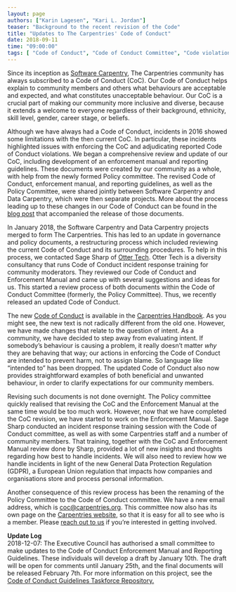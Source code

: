 ```yaml
---
layout: page
authors: ["Karin Lagesen", "Kari L. Jordan"]
teaser: "Background to the recent revision of the Code"
title: "Updates to The Carpentries' Code of Conduct"
date: 2018-09-11
time: "09:00:00"
tags: [ "Code of Conduct", "Code of Conduct Committee", "Code violations", "Enforcement"]
---
```


Since its inception as [Software Carpentry](https://software-carpentry.org), The Carpentries community 
has always subscribed to a Code of Conduct (CoC). Our Code of Conduct helps explain to community 
members and others what behaviours are acceptable and expected, and what constitutes unacceptable behaviour. 
Our CoC is a crucial part of making our community more inclusive and diverse, because it extends a welcome to 
everyone regardless of their background, ethnicity, skill level, gender, career stage, or beliefs. 

Although we have always had a Code of Conduct, incidents in 2016 showed some limitations with the then current CoC. 
In particular, these incidents highlighted issues with enforcing the CoC and adjudicating reported Code of Conduct violations. 
We began a comprehensive review and update of our CoC, including development of an enforcement manual and reporting guidelines. 
These documents were created by our community as a whole, with help from the newly formed Policy committee. The revised Code of 
Conduct, enforcement manual, and reporting guidelines, as well as the Policy Committee, were shared jointly between 
Software Carpentry and Data Carpentry, which were then separate projects. More about the process leading up 
to these changes in our Code of Conduct can be found in 
the [blog post](https://datacarpentry.org/blog/2016/11/how-we-wrote-our-code-of-conduct) 
that accompanied the release of those documents. 

In January 2018, the Software Carpentry and Data Carpentry projects merged to form The Carpentries. This has led to an update 
in governance and policy documents, a restructuring process which included reviewing the current Code of Conduct 
and its surrounding procedures. To help in this process, we contacted Sage Sharp of [Otter Tech](https://otter.technology). 
Otter Tech is a diversity consultancy that runs Code of Conduct incident response training for community moderators. They reviewed 
our Code of Conduct and Enforcement Manual and came up with several suggestions and ideas for us. This started a review process of 
both documents within the Code of Conduct Committee (formerly, the Policy Committee). Thus, we recently released an updated 
Code of Conduct. 

The new [Code of Conduct](https://docs.carpentries.org/topic_folders/policies/code-of-conduct.html) is 
available in the [Carpentries Handbook](https://docs.carpentries.org/). As you might see, the new text is not radically 
different from the old one. However, we have made changes that relate to the question of intent. As a community, we have 
decided to step away from evaluating intent. If somebody’s behaviour is causing a problem, it really doesn’t matter *why* 
they are behaving that way; our actions in enforcing the Code of Conduct are intended to prevent harm, not to assign blame. 
So language like “intended to” has been dropped. The updated Code of Conduct also now provides straightforward examples of 
both beneficial and unwanted behaviour, in order to clarify expectations for our community members.

Revising such documents is not done overnight. The Policy committee quickly realised that revising the CoC and the 
Enforcement Manual at the same time would be too much work. However, now that we have completed the CoC revision, 
we have started to work on the Enforcement Manual. Sage Sharp conducted an incident response training session with the 
Code of Conduct committee, as well as with some Carpentries staff and a number of community members. That training, 
together with the CoC and Enforcement Manual review done by Sharp, provided a lot of new insights and thoughts regarding 
how best to handle incidents. We will also need to review how we handle incidents in light of the new General Data 
Protection Regulation (GDPR), a European Union regulation that impacts how companies and organisations store and 
process personal information.

Another consequence of this review process has been the renaming of the Policy Committee to the Code of Conduct committee. 
We have a new email address, which is [coc@carpentries.org](mailto:coc@carpentries.org). This committee now also has 
its own page on the [Carpentries website](https://carpentries.org/coc-ctte/), so that it is easy for all to see who is a member. 
Please [reach out to us](mailto:coc@carpentries.org) if you’re interested in getting involved.

**Update Log**  
2018-12-07: The Executive Council has authorised a small committee to make updates to the Code of Conduct Enforcement Manual and Reporting Guidelines. These individuals will develop a draft by January 10th. The draft will be open for comments until January 25th, and the final documents will be released February 7th. For more information on this project, see the [Code of Conduct Guidelines Taskforce Repository.](https://github.com/carpentries/coc-guidelines-taskforce)
